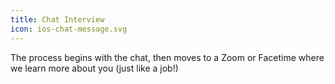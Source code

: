 ```yaml
---
title: Chat Interview
icon: ios-chat-message.svg
---
```


The process begins with the chat, then moves to a Zoom or Facetime where we learn more about you (just like a job!)